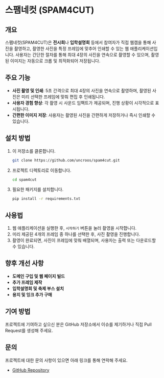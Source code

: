# 스팸네컷 (SPAM4CUT)

## 개요
스팸네컷(SPAM4CUT)은 **전시회**나 **입학설명회** 등에서 참여자가 직접 웹캠을 통해 사진을 촬영하고, 촬영한 사진을 특정 프레임에 맞추어 인쇄할 수 있는 웹 애플리케이션입니다. 사용자는 간단한 절차를 통해 최대 4장의 사진을 연속으로 촬영할 수 있으며, 촬영된 이미지는 자동으로 크롭 및 최적화되어 저장됩니다.

## 주요 기능
- **사진 촬영 및 인쇄**: 5초 간격으로 최대 4장의 사진을 연속으로 촬영하며, 촬영된 사진은 미리 선택한 프레임에 맞춰 편집 후 인쇄됩니다.
- **사용자 경험 향상**: 각 촬영 시 사운드 임팩트가 제공되며, 진행 상황이 시각적으로 표시됩니다.
- **간편한 이미지 저장**: 사용자는 촬영된 사진을 간편하게 저장하거나 즉시 인쇄할 수 있습니다.

## 설치 방법
1. 이 저장소를 클론합니다.
    ```bash
    git clone https://github.com/uncroos/spam4cut.git
    ```
2. 프로젝트 디렉토리로 이동합니다.
    ```bash
    cd spam4cut
    ```
3. 필요한 패키지를 설치합니다.
    ```bash
    pip install -r requirements.txt
    ```

## 사용법
1. 웹 애플리케이션을 실행한 후, `시작하기` 버튼을 눌러 촬영을 시작합니다.
2. 미리 제공된 4개의 프레임 중 하나를 선택한 후, 사진 촬영을 진행합니다.
3. 촬영이 완료되면, 사진이 프레임에 맞춰 배열되며, 사용자는 출력 또는 다운로드할 수 있습니다.

## 향후 개선 사항
- **도메인 구입 및 웹 페이지 빌드**
- **추가 프레임 제작**
- **입학설명회 및 축제 부스 설치**
- **용지 및 잉크 추가 구매**

## 기여 방법
프로젝트에 기여하고 싶으신 분은 GitHub 저장소에서 이슈를 제기하거나 직접 Pull Request를 생성해 주세요.

## 문의
프로젝트에 대한 문의 사항이 있으면 아래 링크를 통해 연락해 주세요.
- [GitHub Repository](https://github.com/uncroos/spam4cut)
